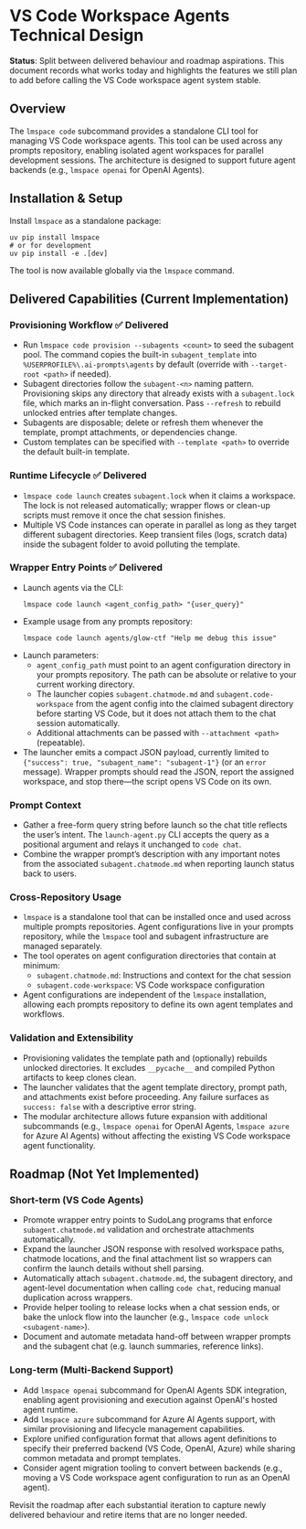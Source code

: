 # VS Code Workspace Agents Technical Design

**Status**: Split between delivered behaviour and roadmap aspirations. This
document records what works today and highlights the features we still plan to
add before calling the VS Code workspace agent system stable.

## Overview

The `lmspace code` subcommand provides a standalone CLI tool for managing VS Code
workspace agents. This tool can be used across any prompts repository, enabling
isolated agent workspaces for parallel development sessions. The architecture is
designed to support future agent backends (e.g., `lmspace openai` for OpenAI Agents).

## Installation & Setup

Install `lmspace` as a standalone package:
```pwsh
uv pip install lmspace
# or for development
uv pip install -e .[dev]
```

The tool is now available globally via the `lmspace` command.

## Delivered Capabilities (Current Implementation)

### Provisioning Workflow ✅ Delivered

- Run `lmspace code provision --subagents <count>` to seed the subagent pool.
  The command copies the built-in `subagent_template` into
  `%USERPROFILE%\.ai-prompts\agents` by default (override with
  `--target-root <path>` if needed).
- Subagent directories follow the `subagent-<n>` naming pattern. Provisioning
  skips any directory that already exists with a `subagent.lock` file, which
  marks an in-flight conversation. Pass `--refresh` to rebuild unlocked entries
  after template changes.
- Subagents are disposable; delete or refresh them whenever the template,
  prompt attachments, or dependencies change.
- Custom templates can be specified with `--template <path>` to override the
  default built-in template.

### Runtime Lifecycle ✅ Delivered

- `lmspace code launch` creates `subagent.lock` when it claims a workspace. The
  lock is not released automatically; wrapper flows or clean-up scripts must
  remove it once the chat session finishes.
- Multiple VS Code instances can operate in parallel as long as they target
  different subagent directories. Keep transient files (logs, scratch data)
  inside the subagent folder to avoid polluting the template.

### Wrapper Entry Points ✅ Delivered

- Launch agents via the CLI:
  ```pwsh
  lmspace code launch <agent_config_path> "{user_query}"
  ```
- Example usage from any prompts repository:
  ```pwsh
  lmspace code launch agents/glow-ctf "Help me debug this issue"
  ```
- Launch parameters:
  - `agent_config_path` must point to an agent configuration directory in your
    prompts repository. The path can be absolute or relative to your current
    working directory.
  - The launcher copies `subagent.chatmode.md` and `subagent.code-workspace`
    from the agent config into the claimed subagent directory before starting
    VS Code, but it does not attach them to the chat session automatically.
  - Additional attachments can be passed with `--attachment <path>` (repeatable).
- The launcher emits a compact JSON payload, currently limited to
  `{"success": true, "subagent_name": "subagent-1"}` (or an `error`
  message). Wrapper prompts should read the JSON, report the assigned
  workspace, and stop there—the script opens VS Code on its own.

### Prompt Context

- Gather a free-form query string before launch so the chat title reflects the
  user’s intent. The `launch-agent.py` CLI accepts the query as a positional
  argument and relays it unchanged to `code chat`.
- Combine the wrapper prompt’s description with any important notes from the
  associated `subagent.chatmode.md` when reporting launch status back to users.

### Cross-Repository Usage

- `lmspace` is a standalone tool that can be installed once and used across
  multiple prompts repositories. Agent configurations live in your prompts
  repository, while the `lmspace` tool and subagent infrastructure are managed
  separately.
- The tool operates on agent configuration directories that contain at minimum:
  - `subagent.chatmode.md`: Instructions and context for the chat session
  - `subagent.code-workspace`: VS Code workspace configuration
- Agent configurations are independent of the `lmspace` installation, allowing
  each prompts repository to define its own agent templates and workflows.

### Validation and Extensibility

- Provisioning validates the template path and (optionally) rebuilds unlocked
  directories. It excludes `__pycache__` and compiled Python artifacts to keep
  clones clean.
- The launcher validates that the agent template directory, prompt path, and
  attachments exist before proceeding. Any failure surfaces as `success: false`
  with a descriptive error string.
- The modular architecture allows future expansion with additional subcommands
  (e.g., `lmspace openai` for OpenAI Agents, `lmspace azure` for Azure AI
  Agents) without affecting the existing VS Code workspace agent functionality.

## Roadmap (Not Yet Implemented)

### Short-term (VS Code Agents)
- Promote wrapper entry points to SudoLang programs that enforce
  `subagent.chatmode.md` validation and orchestrate attachments automatically.
- Expand the launcher JSON response with resolved workspace paths,
  chatmode locations, and the final attachment list so wrappers can confirm the
  launch details without shell parsing.
- Automatically attach `subagent.chatmode.md`, the subagent directory, and
  agent-level documentation when calling `code chat`, reducing manual
  duplication across wrappers.
- Provide helper tooling to release locks when a chat session ends, or bake the
  unlock flow into the launcher (e.g., `lmspace code unlock <subagent-name>`).
- Document and automate metadata hand-off between wrapper prompts and the
  subagent chat (e.g. launch summaries, reference links).

### Long-term (Multi-Backend Support)
- Add `lmspace openai` subcommand for OpenAI Agents SDK integration, enabling
  agent provisioning and execution against OpenAI's hosted agent runtime.
- Add `lmspace azure` subcommand for Azure AI Agents support, with similar
  provisioning and lifecycle management capabilities.
- Explore unified configuration format that allows agent definitions to specify
  their preferred backend (VS Code, OpenAI, Azure) while sharing common
  metadata and prompt templates.
- Consider agent migration tooling to convert between backends (e.g., moving a
  VS Code workspace agent configuration to run as an OpenAI agent).

Revisit the roadmap after each substantial iteration to capture newly delivered
behaviour and retire items that are no longer needed.